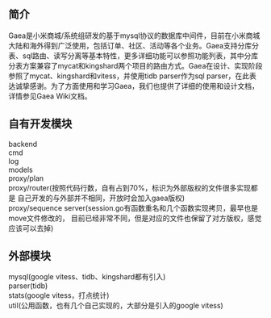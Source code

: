 ## 简介

Gaea是小米商城/系统组研发的基于mysql协议的数据库中间件，目前在小米商城大陆和海外得到广泛使用，包括订单、社区、活动等各个业务。Gaea支持分库分表、sql路由、读写分离等基本特性，更多详细功能可以参照功能列表，其中分库分表方案兼容了mycat和kingshard两个项目的路由方式。Gaea在设计、实现阶段参照了mycat、kingshard和vitess，并使用tidb parser作为sql parser，在此表达诚挚感谢。为了方面使用和学习Gaea，我们也提供了详细的使用和设计文档，详情参见Gaea Wiki文档。

## 自有开发模块

backend  
cmd  
log  
models  
proxy/plan  
proxy/router(按照代码行数，自有占到70%，标识为外部版权的文件很多实现都是
自己开发的与外部并不相同，开放时会加入gaea版权)  
proxy/sequence
server(session.go有函数重名和几个函数实现拷贝，最早也是move文件修改的，
目前已经非常不同，但是对应的文件也保留了对方版权，感觉应该可以去掉)  

## 外部模块

mysql(google vitess、tidb、kingshard都有引入)  
parser(tidb)  
stats(google vitess，打点统计)  
util(公用函数，也有几个自己实现的，大部分是引入的google vitess)  

